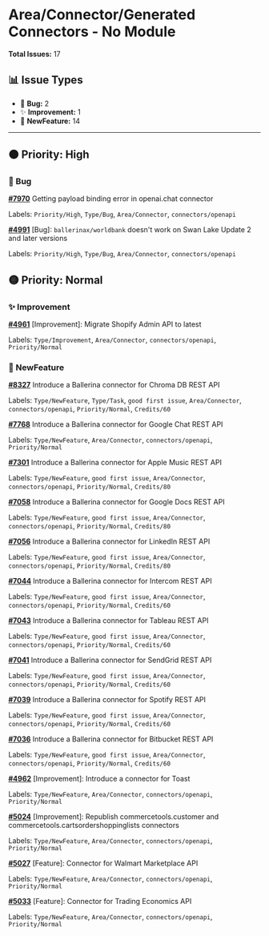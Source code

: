 # Area/Connector/Generated Connectors - No Module

**Total Issues:** 17

## 📊 Issue Types

- 🐛 **Bug:** 2
- ✨ **Improvement:** 1
- 🚀 **NewFeature:** 14

---

## 🟠 Priority: High

### 🐛 Bug

**[#7970](https://github.com/ballerina-platform/ballerina-library/issues/7970)** Getting payload binding error in openai.chat connector

Labels: `Priority/High`, `Type/Bug`, `Area/Connector`, `connectors/openapi`

**[#4991](https://github.com/ballerina-platform/ballerina-library/issues/4991)** [Bug]: `ballerinax/worldbank` doesn't work on Swan Lake Update 2 and later versions

Labels: `Priority/High`, `Type/Bug`, `Area/Connector`, `connectors/openapi`

## 🟡 Priority: Normal

### ✨ Improvement

**[#4961](https://github.com/ballerina-platform/ballerina-library/issues/4961)** [Improvement]: Migrate Shopify Admin API to latest 

Labels: `Type/Improvement`, `Area/Connector`, `connectors/openapi`, `Priority/Normal`

### 🚀 NewFeature

**[#8327](https://github.com/ballerina-platform/ballerina-library/issues/8327)** Introduce a Ballerina connector for Chroma DB REST API

Labels: `Type/NewFeature`, `Type/Task`, `good first issue`, `Area/Connector`, `connectors/openapi`, `Priority/Normal`, `Credits/60`

**[#7768](https://github.com/ballerina-platform/ballerina-library/issues/7768)** Introduce a Ballerina connector for Google Chat REST API

Labels: `Type/NewFeature`, `Area/Connector`, `connectors/openapi`, `Priority/Normal`

**[#7301](https://github.com/ballerina-platform/ballerina-library/issues/7301)** Introduce a Ballerina connector for Apple Music REST API

Labels: `Type/NewFeature`, `good first issue`, `Area/Connector`, `connectors/openapi`, `Priority/Normal`, `Credits/80`

**[#7058](https://github.com/ballerina-platform/ballerina-library/issues/7058)** Introduce a Ballerina connector for Google Docs REST API

Labels: `Type/NewFeature`, `good first issue`, `Area/Connector`, `connectors/openapi`, `Priority/Normal`, `Credits/80`

**[#7056](https://github.com/ballerina-platform/ballerina-library/issues/7056)** Introduce a Ballerina connector for LinkedIn REST API

Labels: `Type/NewFeature`, `good first issue`, `Area/Connector`, `connectors/openapi`, `Priority/Normal`, `Credits/80`

**[#7044](https://github.com/ballerina-platform/ballerina-library/issues/7044)** Introduce a Ballerina connector for Intercom REST API

Labels: `Type/NewFeature`, `good first issue`, `Area/Connector`, `connectors/openapi`, `Priority/Normal`, `Credits/60`

**[#7043](https://github.com/ballerina-platform/ballerina-library/issues/7043)** Introduce a Ballerina connector for Tableau REST API

Labels: `Type/NewFeature`, `good first issue`, `Area/Connector`, `connectors/openapi`, `Priority/Normal`, `Credits/60`

**[#7041](https://github.com/ballerina-platform/ballerina-library/issues/7041)** Introduce a Ballerina connector for SendGrid REST API

Labels: `Type/NewFeature`, `good first issue`, `Area/Connector`, `connectors/openapi`, `Priority/Normal`, `Credits/60`

**[#7039](https://github.com/ballerina-platform/ballerina-library/issues/7039)** Introduce a Ballerina connector for Spotify REST API

Labels: `Type/NewFeature`, `good first issue`, `Area/Connector`, `connectors/openapi`, `Priority/Normal`, `Credits/60`

**[#7036](https://github.com/ballerina-platform/ballerina-library/issues/7036)** Introduce a Ballerina connector for Bitbucket REST API

Labels: `Type/NewFeature`, `good first issue`, `Area/Connector`, `connectors/openapi`, `Priority/Normal`, `Credits/60`

**[#4962](https://github.com/ballerina-platform/ballerina-library/issues/4962)** [Improvement]: Introduce a connector for Toast

Labels: `Type/NewFeature`, `Area/Connector`, `connectors/openapi`, `Priority/Normal`

**[#5024](https://github.com/ballerina-platform/ballerina-library/issues/5024)** [Improvement]: Republish commercetools.customer and commercetools.cartsordershoppinglists connectors

Labels: `Type/NewFeature`, `Area/Connector`, `connectors/openapi`, `Priority/Normal`

**[#5027](https://github.com/ballerina-platform/ballerina-library/issues/5027)** [Feature]: Connector for Walmart Marketplace API 

Labels: `Type/NewFeature`, `Area/Connector`, `connectors/openapi`, `Priority/Normal`

**[#5033](https://github.com/ballerina-platform/ballerina-library/issues/5033)** [Feature]: Connector for Trading Economics API

Labels: `Type/NewFeature`, `Area/Connector`, `connectors/openapi`, `Priority/Normal`

